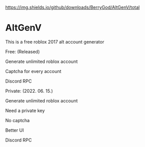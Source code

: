https://img.shields.io/github/downloads/BerryGod/AltGenV/total

# AltGenV

This is a free roblox 2017 alt account generator

Free: (Released)

Generate unlimited roblox account

Captcha for every account

Discord RPC

Private: (2022. 06. 15.)

Generate unlimited roblox account

Need a private key

No captcha

Better UI

Discord RPC






